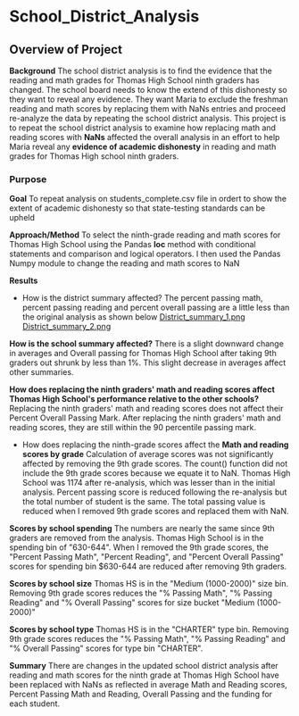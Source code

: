 # School_District_Analysis
## Overview of Project
**Background**
The school district analysis is to find the evidence that the reading and math grades for Thomas High School ninth graders has changed. The school board needs to know the extend of this dishonesty so they want to reveal any evidence.  They want Maria to exclude the freshman reading and math scores by replacing them with NaNs entries and proceed re-analyze the data by repeating the school district analysis. This project is to repeat the school district analysis to examine how replacing math and reading scores with **NaNs** affected the overall analysis in an effort to help Maria reveal any **evidence of academic dishonesty** in reading and math grades for Thomas High school ninth graders.

### Purpose
**Goal**
To repeat analysis on students_complete.csv file in ordert to show the extent of academic dishonesty so that state-testing standards can be upheld

**Approach/Method**
To select the ninth-grade reading and math scores for Thomas High School using the Pandas **loc** method with conditional statements and comparison and logical operators. I then used the Pandas Numpy module to change the reading and math scores to NaN

**Results**
- How is the district summary affected?
The percent passing math, percent passing reading and percent overall passing are a little less than the original analysis as shown below
[District_summary_1.png](https://github.com/FUNMIIB/School_District_Analysis/blob/main/Resources/District_summary_1.png)
[District_summary_2.png](https://github.com/FUNMIIB/School_District_Analysis/blob/main/Resources/District_summary_2.png)

**How is the school summary affected?**
There is a slight downward change in averages and Overall passing for Thomas High School after taking 9th graders out shrunk by less than 1%. This slight decrease in averages affect other summaries.

**How does replacing the ninth graders' math and reading scores affect Thomas High School's performance relative to the other schools?**
Replacing the ninth graders' math and reading scores does not affect their Percent Overall Passing Mark. After replacing the ninth graders' math and reading scores, they are still within the 90 percentile passing mark.

- How does replacing the ninth-grade scores affect the 
**Math and reading scores by grade**
Calculation of average scores was not significantly affected by removing the 9th grade scores. The count() function did not include the 9th grade scores because we equate it to NaN. Thomas High School was 1174 after re-analysis, which was lesser than in the initial analysis. Percent passing score is reduced following the re-analysis but the total number of student is the same. The total passing value is reduced when I removed 9th grade scores and replaced them with NaN.

**Scores by school spending**
    The numbers are nearly the same since 9th graders are removed from the analysis. Thomas High School is in the spending bin of "630-644". When I removed the 9th grade scores, the "Percent Passing Math", "Percent Reading", and "Percent Overall Passing" scores for spending bin $630-644 are reduced after removing 9th graders.

**Scores by school size**
    Thomas HS is in the "Medium (1000-2000)" size bin. Removing 9th grade scores reduces the "% Passing Math", "% Passing Reading" and "% Overall Passing" scores for size bucket "Medium (1000-2000)" 

**Scores by school type**
Thomas HS is in the "CHARTER" type bin. Removing 9th grade scores reduces the "% Passing Math", "% Passing Reading" and "% Overall Passing" scores for type bin "CHARTER". 

**Summary**
There are changes in the updated school district analysis after reading and math scores for the ninth grade at Thomas High School have been replaced with NaNs as reflected in average Math and Reading scores, Percent Passing Math and Reading, Overall Passing and the funding for each student. 





